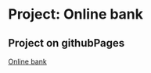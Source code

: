 # Project: Online bank

## Project on githubPages

[Online bank](https://sitdikov-denis.github.io/online-bank/)